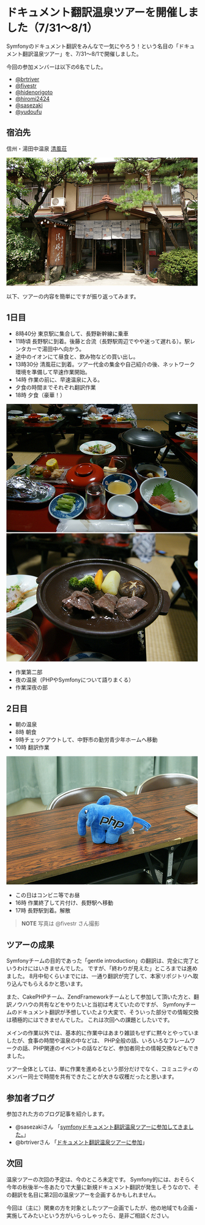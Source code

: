 ドキュメント翻訳温泉ツアーを開催しました（7/31～8/1）
=====================================================

Symfonyのドキュメント翻訳をみんなで一気にやろう！という名目の「ドキュメント翻訳温泉ツアー」を、7/31～8/1で開催しました。

今回の参加メンバーは以下の6名でした。

- [@brtriver](http://twitter.com/brtriver)
- [@fivestr](http://twitter.com/fivestr)
- [@hidenorigoto](http://twitter.com/hidenorigoto)
- [@hiromi2424](http://twitter.com/hiromi2424)
- [@sasezaki](http://twitter.com/sasezaki)
- [@yudoufu](http://twitter.com/yudoufu)


宿泊先
------

信州・湯田中温泉 [清風荘](http://www.yudanaka-seifuso.com/)

![清風荘](./images/symfony-spa-01.jpg)


以下、ツアーの内容を簡単にですが振り返ってみます。


1日目
-----

- 8時40分 東京駅に集合して、長野新幹線に乗車
- 11時頃 長野駅に到着。後藤と合流（長野駅周辺でやや迷って遅れる）。駅レンタカーで湯田中へ向かう。
- 途中のイオンにて昼食と、飲み物などの買い出し。
- 13時30分 清風荘に到着。ツアー代金の集金や自己紹介の後、ネットワーク環境を準備して早速作業開始。
- 14時 作業の前に、早速温泉に入る。
- 夕食の時間までそれぞれ翻訳作業
- 18時 夕食（豪華！）

![夕食](./images/symfony-spa-02.jpg)
![信州牛](./images/symfony-spa-04.jpg)

- 作業第二部
- 夜の温泉（PHPやSymfonyについて語りまくる）
- 作業深夜の部


2日目
-----

- 朝の温泉
- 8時 朝食
- 9時チェックアウトして、中野市の勤労青少年ホームへ移動
- 10時 翻訳作業

![会議室で作業](./images/symfony-spa-03.jpg)

- この日はコンビニ等でお昼
- 16時 作業終了して片付け、長野駅へ移動
- 17時 長野駅到着。解散


> **NOTE** 写真は @fivestr さん撮影


ツアーの成果
------------

Symfonyチームの目的であった「gentle introduction」の翻訳は、完全に完了というわけにはいきませんでした。
ですが、「終わりが見えた」ところまでは進めました。
8月中旬くらいまでには、一通り翻訳が完了して、本家リポジトリへ取り込んでもらえるかと思います。

また、CakePHPチーム、ZendFrameworkチームとして参加して頂いた方と、翻訳ノウハウの共有などをやりたいと当初は考えていたのですが、
Symfonyチームのドキュメント翻訳が予想していたより大変で、そういった部分での情報交換は積極的にはできませんでした。
これは次回への課題としたいです。

メインの作業以外では、基本的に作業中はあまり雑談もせずに黙々とやっていましたが、食事の時間や温泉の中などは、
PHP全般の話、いろいろなフレームワークの話、PHP関連のイベントの話などなど、参加者同士の情報交換などもできました。


ツアー全体としては、単に作業を進めるという部分だけでなく、コミュニティのメンバー同士で時間を共有できたことが大きな収穫だったと思います。


参加者ブログ
------------

参加された方のブログ記事を紹介します。

- @sasezakiさん 「[symfonyドキュメント翻訳温泉ツアーに参加してきました。](http://d.hatena.ne.jp/sasezaki/20100801/p1)」
- @brtriverさん 「[ドキュメント翻訳温泉ツアーに参加](http://d.hatena.ne.jp/brtRiver/20100801/1280707316)」


次回
----

温泉ツアーの次回の予定は、今のところ未定です。
Symfony的には、おそらく今年の秋後半～冬あたりで大量に新規ドキュメント翻訳が発生しそうなので、その翻訳を名目に第2回の温泉ツアーを企画するかもしれません。

今回は（主に）関東の方を対象としたツアー企画でしたが、他の地域でも企画・実施してみたいという方がいらっしゃったら、是非ご相談ください。

